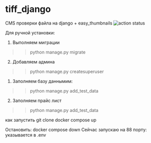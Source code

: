 # tiff_django
 CMS проверки файла на django + easy_thumbnails
![action status](https://github.com/Sapov/tiff_django/actions/workflows/django.yml/badge.svg)

Для ручной установки:
1. Выполняем миграции
>> python manage.py migrate
2. Добавляем админа 
>> python manage.py createsuperuser

1. Заполняем базу даннымим:
>> python manage.py add_test_data
2. Заполняем прайс лист
>> python manage.py add_test_data

как запустить git clone
docker compose up

Остановить: docker compose down
Сейчас запускаю на 88 порту: указывается в .env